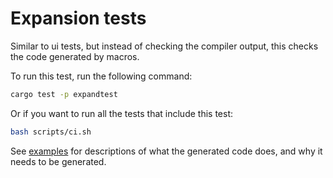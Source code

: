 # Expansion tests

Similar to ui tests, but instead of checking the compiler output, this checks
the code generated by macros.

To run this test, run the following command:

```sh
cargo test -p expandtest
```

Or if you want to run all the tests that include this test:

```sh
bash scripts/ci.sh
```

See [examples](../../examples/README.md) for descriptions of what the generated
code does, and why it needs to be generated.
